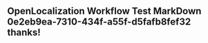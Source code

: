 <properties
ms.topic="hero-topic"
ms.test1="hero-topic"
ms.test2="test"/>

## OpenLocalization Workflow Test MarkDown 0e2eb9ea-7310-434f-a55f-d5fafb8fef32 thanks!
